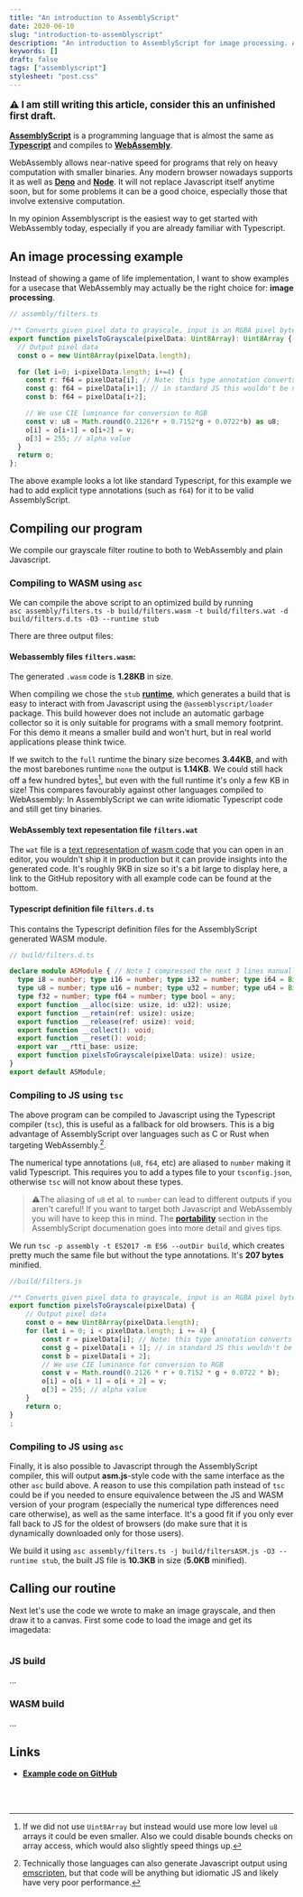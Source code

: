 ```yaml
---
title: "An introduction to AssemblyScript"
date: 2020-06-10
slug: "introduction-to-assemblyscript"
description: "An introduction to AssemblyScript for image processing. AssemblyScript is a compiled subset of Typescript that targets WebAssembly."
keywords: []
draft: false
tags: ["assemblyscript"]
stylesheet: "post.css"
---
```


<p style="font-size: 1.2em; font-weight: bold">⚠️ I am still writing this article, consider this an unfinished first draft.</p>

[**AssemblyScript**](https://www.assemblyscript.org/) is a programming language that is almost the same as [**Typescript**](https://www.typescriptlang.org/) and compiles to [**WebAssembly**](https://webassembly.org/). 

WebAssembly allows near-native speed for programs that rely on heavy computation with smaller binaries. Any modern browser nowadays supports it as well as [**Deno**](https://deno.land/) and [**Node**](https://nodejs.org/en/). It will not replace Javascript itself anytime soon, but for some problems it can be a good choice, especially those that involve extensive computation.

In my opinion Assemblyscript is the easiest way to get started with WebAssembly today, especially if you are already familiar with Typescript.

## An image processing example

Instead of showing a game of life implementation, I want to show examples for a usecase that WebAssembly may actually be the right choice for: **image processing**.

```typescript
// assembly/filters.ts

/** Converts given pixel data to grayscale, input is an RGBA pixel byte array. */
export function pixelsToGrayscale(pixelData: Uint8Array): Uint8Array {
  // Output pixel data
  const o = new Uint8Array(pixelData.length);

  for (let i=0; i<pixelData.length; i+=4) {
    const r: f64 = pixelData[i]; // Note: this type annotation converts the byte value to a float64
    const g: f64 = pixelData[i+1]; // in standard JS this wouldn't be necessary.
    const b: f64 = pixelData[i+2];

    // We use CIE luminance for conversion to RGB
    const v: u8 = Math.round(0.2126*r + 0.7152*g + 0.0722*b) as u8;
    o[i] = o[i+1] = o[i+2] = v;
    o[3] = 255; // alpha value
  }
  return o;
};
```
The above example looks a lot like standard Typescript, for this example we had to add explicit type annotations (such as `f64`) for it to be valid AssemblyScript.

## Compiling our program
We compile our grayscale filter routine to both to WebAssembly and plain Javascript.

### Compiling to WASM using `asc`
We can compile the above script to an optimized build by running  
```asc assembly/filters.ts -b build/filters.wasm -t build/filters.wat -d build/filters.d.ts -O3 --runtime stub```

There are three output files:

#### Webassembly files `filters.wasm`:
The generated `.wasm` code is **1.28KB** in size.

When compiling we chose the `stub` [**runtime**](https://www.assemblyscript.org/runtime.html), which generates a build that is easy to interact with from Javascript using the `@assemblyscript/loader` package.
This build however does not include an automatic garbage collector so it is only suitable for programs with a small memory footprint. For this demo it means a smaller build and won't hurt, but in real world applications please think twice.

If we switch to the `full` runtime the binary size becomes **3.44KB**, and with the most barebones runtime `none` the output is **1.14KB**. We could still hack off a few hundred bytes[^2], but even with the full runtime it's only a few KB in size! This compares favourably against other languages compiled to WebAssembly: In AssemblyScript we can write idiomatic Typescript code and still get tiny binaries.

#### WebAssembly text repesentation file `filters.wat`
The `wat` file is a [text representation of wasm code](https://developer.mozilla.org/en-US/docs/WebAssembly/Understanding_the_text_format) that you can open in an editor, you wouldn't ship it in production but it can provide insights into the generated code. It's roughly 9KB in size so it's a bit large to display here, a link to the GitHub repository with all example code can be found at the bottom.

#### Typescript definition file `filters.d.ts`

This contains the Typescript definition files for the AssemblyScript generated WASM module.
```typescript
// build/filters.d.ts

declare module ASModule { // Note I compressed the next 3 lines manually
  type i8 = number; type i16 = number; type i32 = number; type i64 = BigInt; type isize = number;
  type u8 = number; type u16 = number; type u32 = number; type u64 = BigInt; type usize = number;
  type f32 = number; type f64 = number; type bool = any;
  export function __alloc(size: usize, id: u32): usize;
  export function __retain(ref: usize): usize;
  export function __release(ref: usize): void;
  export function __collect(): void;
  export function __reset(): void;
  export var __rtti_base: usize;
  export function pixelsToGrayscale(pixelData: usize): usize;
}
export default ASModule;
```

### Compiling to JS using `tsc`

The above program can be compiled to Javascript using the Typescript compiler (`tsc`), this is useful as a fallback for old browsers. This is a big advantage of AssemblyScript over languages such as C or Rust when targeting WebAssembly.[^1].

The numerical type annotations (`u8`, `f64`, etc) are aliased to `number` making it valid Typescript. This requires you to add a types file to your `tsconfig.json`, otherwise `tsc` will not know about these types.

>⚠️The aliasing of `u8` et al. to `number` can lead to different outputs if you aren't careful! If you want to target both Javascript and WebAssembly you will have to keep this in mind. The [**portability**](https://www.assemblyscript.org/portability.html) section in the AssemblyScript documenation goes into more detail and gives tips.

We run ```tsc -p assembly -t ES2017 -m ES6 --outDir build```, which creates pretty much the same file but without the type annotations. It's **207 bytes** minified.

```javascript
//build/filters.js

/** Converts given pixel data to grayscale, input is an RGBA pixel byte array. */
export function pixelsToGrayscale(pixelData) {
    // Output pixel data
    const o = new Uint8Array(pixelData.length);
    for (let i = 0; i < pixelData.length; i += 4) {
        const r = pixelData[i]; // Note: this type annotation converts the byte value to a float64
        const g = pixelData[i + 1]; // in standard JS this wouldn't be necessary.
        const b = pixelData[i + 2];
        // We use CIE luminance for conversion to RGB
        const v = Math.round(0.2126 * r + 0.7152 * g + 0.0722 * b);
        o[i] = o[i + 1] = o[i + 2] = v;
        o[3] = 255; // alpha value
    }
    return o;
}
;
```

### Compiling to JS using `asc`
Finally, it is also possible to Javascript through the AssemblyScript compiler, this will output **asm.js**-style code with the same interface as the other `asc` build above.
A reason to use this compilation path instead of `tsc` could be if you needed to ensure equivalence between the JS and WASM version of your program (especially the numerical type differences need care otherwise), as well as the same interface. It's a good fit if you only ever fall back to JS for the oldest of browsers (do make sure that it is dynamically downloaded only for those users).

We build it using ```asc assembly/filters.ts -j build/filtersASM.js -O3 --runtime stub```, the built JS file is **10.3KB** in size (**5.0KB** minified).


## Calling our routine

Next let's use the code we wrote to make an image grayscale, and then draw it to a canvas. First some code to load the image and get its imagedata:
```javascript

```

### JS build
...

### WASM build
...


## Links
* [**Example code on GitHub**](https://github.com/gzuidhof/gzuidhof.github.io/tree/master/examples/assemblyscript/image-processing)


<br>
<br>

[^1]: Technically those languages can also generate Javascript output using [emscripten](https://emscripten.org/), but that code will be anything but idiomatic JS and likely have very poor performance.
[^2]: If we did not use `Uint8Array` but instead would use more low level `u8` arrays it could be even smaller. Also we could disable bounds checks on array access, which would also slightly speed things up.